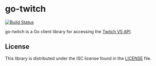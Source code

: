 # go-twitch

[![Build Status](https://travis-ci.org/mrshankly/go-twitch.svg?branch=master)](https://travis-ci.org/mrshankly/go-twitch)

go-twitch is a Go client library for accessing the [Twitch V5 API](https://dev.twitch.tv/docs).

## License

This library is distributed under the ISC license found in the [LICENSE](./LICENSE)
file.
